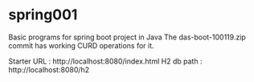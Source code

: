 # spring001
Basic programs for spring boot project in Java
The das-boot-100119.zip commit has working CURD operations for it.

Starter URL : http://localhost:8080/index.html
H2 db path   : http://localhost:8080/h2
